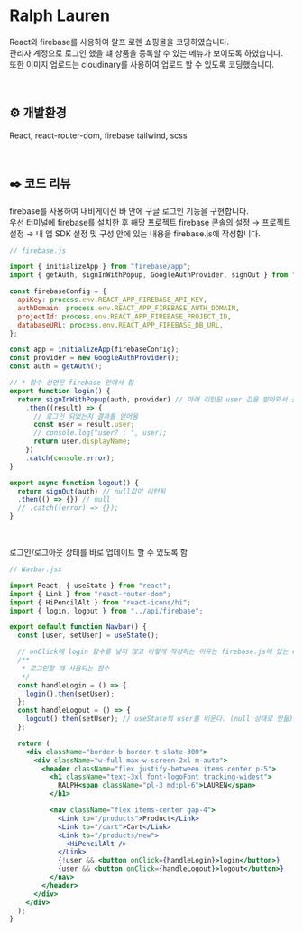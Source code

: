 # Ralph Lauren

React와 firebase를 사용하여 랄프 로렌 쇼핑몰을 코딩하였습니다.<br>
관리자 계정으로 로그인 했을 떄 상품을 등록할 수 있는 메뉴가 보이도록 하였습니다.<br>
또한 이미지 업로드는 cloudinary를 사용하여 업로드 할 수 있도록 코딩했습니다.<br>

<br>

## ⚙️ 개발환경

React, react-router-dom, firebase tailwind, scss

<br>

## ✒️ 코드 리뷰

firebase를 사용하여 내비게이션 바 안에 구글 로그인 기능을 구현합니다.<br>
우선 터미널에 firebase를 설치한 후 해당 프로젝트 firebase 콘솔의 설정 → 프로젝트 설정 → 내 앱 SDK 설정 및 구성 안에 있는 내용을 firebase.js에 작성합니다.<br>


```js
// firebase.js

import { initializeApp } from "firebase/app";
import { getAuth, signInWithPopup, GoogleAuthProvider, signOut } from "firebase/auth";

const firebaseConfig = {
  apiKey: process.env.REACT_APP_FIREBASE_API_KEY,
  authDomain: process.env.REACT_APP_FIREBASE_AUTH_DOMAIN,
  projectId: process.env.REACT_APP_FIREBASE_PROJECT_ID,
  databaseURL: process.env.REACT_APP_FIREBASE_DB_URL,
};

const app = initializeApp(firebaseConfig);
const provider = new GoogleAuthProvider();
const auth = getAuth();

// * 함수 선언은 firebase 안에서 함
export function login() {
  return signInWithPopup(auth, provider) // 아래 리턴된 user 값을 받아와서 결과값으로 내보내기 위해 return 작성
    .then((result) => {
      // 로그인 되었는지 결과를 얻어옴
      const user = result.user;
      // console.log("user? : ", user);
      return user.displayName;
    })
    .catch(console.error);
}

export async function logout() {
  return signOut(auth) // null값이 리턴됨
  .then(() => {}) // null
  // .catch((error) => {});
}
```
<br>

로그인/로그아웃 상태를 바로 업데이트 할 수 있도록 함

```jsx
// Navbar.jsx

import React, { useState } from "react";
import { Link } from "react-router-dom";
import { HiPencilAlt } from "react-icons/hi";
import { login, logout } from "../api/firebase";

export default function Navbar() {
  const [user, setUser] = useState();

  // onClick에 login 함수를 넣지 않고 이렇게 작성하는 이유는 firebase.js에 있는 user를 받아와서 useState에 집어넣기 위함
  /** 
   * 로그인할 때 사용되는 함수
   */
  const handleLogin = () => {
    login().then(setUser);
  };
  const handleLogout = () => {
    logout().then(setUser); // useState의 user를 비운다. (null 상태로 만듦)
  };

  return (
    <div className="border-b border-t-slate-300">
      <div className="w-full max-w-screen-2xl m-auto">
        <header className="flex justify-between items-center p-5">
          <h1 className="text-3xl font-logoFont tracking-widest">
            RALPH<span className="pl-3 md:pl-6">LAUREN</span>
          </h1>

          <nav className="flex items-center gap-4">
            <Link to="/products">Product</Link>
            <Link to="/cart">Cart</Link>
            <Link to="/products/new">
              <HiPencilAlt />
            </Link>
            {!user && <button onClick={handleLogin}>login</button>}
            {user && <button onClick={handleLogout}>logout</button>}
          </nav>
        </header>
      </div>
    </div>
  );
}
```

<br>

```
```

<br>
